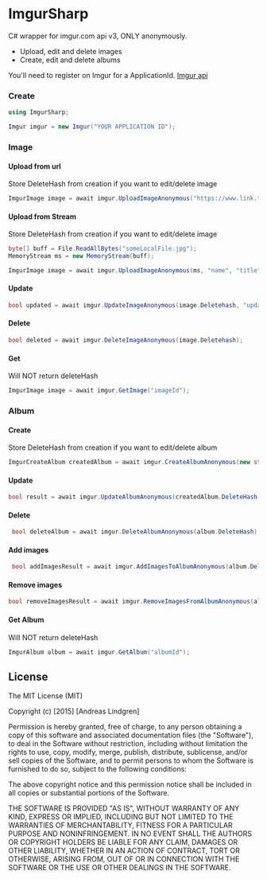 # ImgurSharp

C# wrapper for imgur.com api v3, ONLY anonymously.
* Upload, edit and delete images
* Create, edit and delete albums

You'll need to register on Imgur for a ApplicationId. [Imgur api](https://api.imgur.com/)

### Create
```csharp
using ImgurSharp;

Imgur imgur = new Imgur("YOUR APPLICATION ID");
```
 
### Image
#### Upload from url
 Store DeleteHash from creation if you want to edit/delete image
```csharp
ImgurImage image = await imgur.UploadImageAnonymous("https://www.link.to.your.image.on.some.url.com/image.png", "name", "title", "description");
``` 
#### Upload from Stream
 Store DeleteHash from creation if you want to edit/delete image
```csharp
byte[] buff = File.ReadAllBytes("someLocalFile.jpg");
MemoryStream ms = new MemoryStream(buff);

ImgurImage image = await imgur.UploadImageAnonymous(ms, "name", "title", "description");
``` 

#### Update
```csharp
bool updated = await imgur.UpdateImageAnonymous(image.Deletehash, "updated title", "a new description");
``` 
#### Delete
```csharp
bool deleted = await imgur.DeleteImageAnonymous(image.Deletehash);
``` 
#### Get 
Will NOT return deleteHash
```csharp
ImgurImage image = await imgur.GetImage("imageId");
``` 

### Album

#### Create
 Store DeleteHash from creation if you want to edit/delete album
```csharp
ImgurCreateAlbum createdAlbum = await imgur.CreateAlbumAnonymous(new string[] { "imageId#1","imageId#2" }, "album title", "album description", ImgurAlbumPrivacy.Public, ImgurAlbumLayout.Horizontal, "imageId#1");
``` 

#### Update
```csharp
bool result = await imgur.UpdateAlbumAnonymous(createdAlbum.DeleteHash, new string[] { "imageId#1","imageId#2" }, "updated album title", "update album description", ImgurAlbumPrivacy.Hidden, ImgurAlbumLayout.Blog, "imageId#2");
``` 
#### Delete
```csharp
 bool deleteAlbum = await imgur.DeleteAlbumAnonymous(album.DeleteHash);
``` 
#### Add images
```csharp
 bool addImagesResult = await imgur.AddImagesToAlbumAnonymous(album.DeleteHash, new string[] { "imageId#1","imageId#2" });
``` 
#### Remove images
```csharp
bool removeImagesResult = await imgur.RemoveImagesFromAlbumAnonymous(album.DeleteHash, new string[] {  "imageId#1" });
``` 
#### Get Album
Will NOT return deleteHash
```csharp
ImgurAlbum album = await imgur.GetAlbum("albumId");
``` 

## License
The MIT License (MIT)

Copyright (c) [2015] [Andreas Lindgren]

Permission is hereby granted, free of charge, to any person obtaining a copy
of this software and associated documentation files (the "Software"), to deal
in the Software without restriction, including without limitation the rights
to use, copy, modify, merge, publish, distribute, sublicense, and/or sell
copies of the Software, and to permit persons to whom the Software is
furnished to do so, subject to the following conditions:

The above copyright notice and this permission notice shall be included in all
copies or substantial portions of the Software.

THE SOFTWARE IS PROVIDED "AS IS", WITHOUT WARRANTY OF ANY KIND, EXPRESS OR
IMPLIED, INCLUDING BUT NOT LIMITED TO THE WARRANTIES OF MERCHANTABILITY,
FITNESS FOR A PARTICULAR PURPOSE AND NONINFRINGEMENT. IN NO EVENT SHALL THE
AUTHORS OR COPYRIGHT HOLDERS BE LIABLE FOR ANY CLAIM, DAMAGES OR OTHER
LIABILITY, WHETHER IN AN ACTION OF CONTRACT, TORT OR OTHERWISE, ARISING FROM,
OUT OF OR IN CONNECTION WITH THE SOFTWARE OR THE USE OR OTHER DEALINGS IN THE
SOFTWARE.
